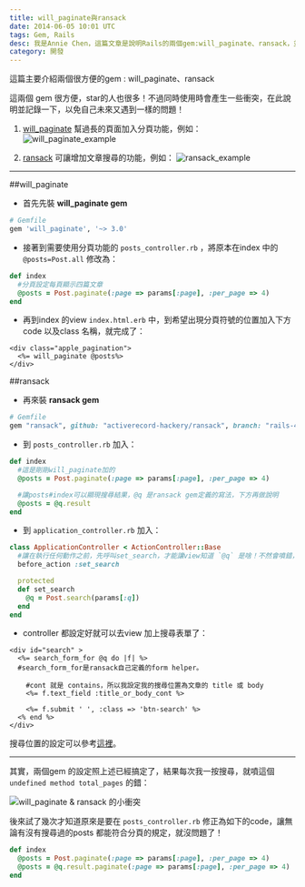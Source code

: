 ```yaml
---
title: will_paginate與ransack
date: 2014-06-05 10:01 UTC
tags: Gem, Rails
desc: 我是Annie Chen，這篇文章是說明Rails的兩個gem:will_paginate、ransack，並解決兩個在分頁設定上會互相衝突的地方。
category: 開發
---
```


這篇主要介紹兩個很方便的gem : will_paginate、ransack

這兩個 gem 很方便，star的人也很多！不過同時使用時會產生一些衝突，在此說明並記錄一下，以免自己未來又遇到一樣的問題！

1. [will_paginate](https://github.com/mislav/will_paginate) 幫過長的頁面加入分頁功能，例如：
    ![will_paginate_example](http://user-image.logdown.io/user/7443/blog/7374/post/203033/Pv1IQSiTfqMcwcz7kONg_%E8%9E%A2%E5%B9%95%E5%BF%AB%E7%85%A7%202014-06-06%2015.15.46.png)

2. [ransack](https://github.com/activerecord-hackery/ransack) 可讓增加文章搜尋的功能，例如：
    ![ransack_example](http://user-image.logdown.io/user/7443/blog/7374/post/203033/Q2kkwC5HSisAXkbI3gzQ_%E8%9E%A2%E5%B9%95%E5%BF%AB%E7%85%A7%202014-06-06%2015.24.53.png)

---


##will_paginate

* 首先先裝 **will_paginate gem**

~~~ruby
# Gemfile
gem 'will_paginate', '~> 3.0'
~~~

* 接著到需要使用分頁功能的 `posts_controller.rb` ，將原本在index 中的 `@posts=Post.all` 修改為：

~~~ruby
def index
  #分頁設定每頁顯示四篇文章
  @posts = Post.paginate(:page => params[:page], :per_page => 4)
end
~~~

* 再到index 的view `index.html.erb` 中，到希望出現分頁符號的位置加入下方code 以及class 名稱，就完成了：

~~~erb
<div class="apple_pagination">
  <%= will_paginate @posts%>
</div>
~~~

##ransack

* 再來裝 **ransack gem**

~~~ruby
# Gemfile
gem "ransack", github: "activerecord-hackery/ransack", branch: "rails-4.1"
~~~

* 到 `posts_controller.rb` 加入：

~~~ruby
def index
  #這是剛剛will_paginate加的
  @posts = Post.paginate(:page => params[:page], :per_page => 4)

  #讓posts#index可以顯現搜尋結果，@q 是ransack gem定義的寫法，下方再做說明
  @posts = @q.result
end
~~~

* 到 `application_controller.rb` 加入：

~~~ruby
class ApplicationController < ActionController::Base
  #讓在執行任何動作之前，先呼叫set_search，才能讓view知道 `@q` 是啥！不然會噴錯，說他找不到ransack！
  before_action :set_search

  protected
  def set_search
    @q = Post.search(params[:q])
  end
end
~~~

* controller 都設定好就可以去view 加上搜尋表單了：

~~~erb
<div id="search" >
  <%= search_form_for @q do |f| %>
  #search_form_for是ransack自己定義的form helper。

    #cont 就是 contains，所以我設定我的搜尋位置為文章的 title 或 body
    <%= f.text_field :title_or_body_cont %>

    <%= f.submit ' ', :class => 'btn-search' %>
  <% end %>
</div>
~~~

搜尋位置的設定可以參考[這裡](https://github.com/activerecord-hackery/ransack/blob/master/lib/ransack/constants.rb)。

---

其實，兩個gem 的設定照上述已經搞定了，結果每次我一按搜尋，就噴這個 `undefined method total_pages` 的錯：

![will_paginate & ransack 的小衝突](http://user-image.logdown.io/user/7443/blog/7374/post/203033/RUyEV8a0ROyKx9g7pYyx_%E8%9E%A2%E5%B9%95%E5%BF%AB%E7%85%A7%202014-06-06%2018.10.08.png)

後來試了幾次才知道原來是要在 `posts_controller.rb` 修正為如下的code，讓無論有沒有搜尋過的posts 都能符合分頁的規定，就沒問題了！

~~~ruby
def index
  @posts = Post.paginate(:page => params[:page], :per_page => 4)
  @posts = @q.result.paginate(:page => params[:page], :per_page => 4)
end
~~~
